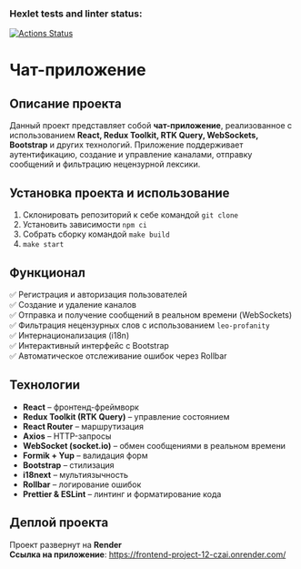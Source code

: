 ### Hexlet tests and linter status:
[![Actions Status](https://github.com/prasolovsereja/frontend-project-12/actions/workflows/hexlet-check.yml/badge.svg)](https://github.com/prasolovsereja/frontend-project-12/actions)

# Чат-приложение

## Описание проекта
Данный проект представляет собой **чат-приложение**, реализованное с использованием **React, Redux Toolkit, RTK Query, WebSockets, Bootstrap** и других технологий. Приложение поддерживает аутентификацию, создание и управление каналами, отправку сообщений и фильтрацию нецензурной лексики.

## Установка проекта и использование
1. Склонировать репозиторий к себе командой `git clone`
2. Установить зависимости `npm ci`
3. Собрать сборку командой `make build`
4. `make start`

## Функционал
✅ Регистрация и авторизация пользователей  
✅ Создание и удаление каналов  
✅ Отправка и получение сообщений в реальном времени (WebSockets)  
✅ Фильтрация нецензурных слов с использованием `leo-profanity`  
✅ Интернационализация (i18n)  
✅ Интерактивный интерфейс с Bootstrap  
✅ Автоматическое отслеживание ошибок через Rollbar  

## Технологии
- **React** – фронтенд-фреймворк
- **Redux Toolkit (RTK Query)** – управление состоянием
- **React Router** – маршрутизация
- **Axios** – HTTP-запросы
- **WebSocket (socket.io)** – обмен сообщениями в реальном времени
- **Formik + Yup** – валидация форм
- **Bootstrap** – стилизация
- **i18next** – мультиязычность
- **Rollbar** – логирование ошибок
- **Prettier & ESLint** – линтинг и форматирование кода

## Деплой проекта
  Проект развернут на **Render**  
  **Ссылка на приложение**: https://frontend-project-12-czai.onrender.com/  
